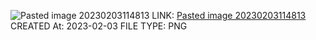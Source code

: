 ![Pasted image 20230203114813](Pasted%20image%2020230203114813.png)
LINK: [Pasted image 20230203114813](Pasted%20image%2020230203114813.png)
CREATED At: 2023-02-03
FILE TYPE: PNG
